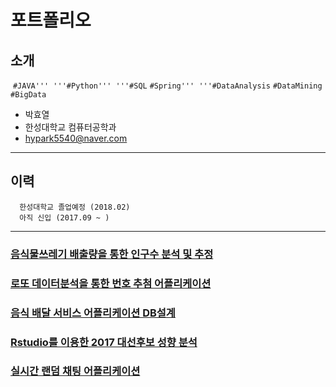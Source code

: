 # 포트폴리오


## 소개
  ```#JAVA''' '''#Python''' '''#SQL```  ```#Spring''' '''#DataAnalysis``` ```#DataMining``` ```#BigData``` 
* 박효열
* 한성대학교 컴퓨터공학과
* hypark5540@naver.com

- - -

## 이력
~~~
  한성대학교 졸업예정 (2018.02)
  아직 신입 (2017.09 ~ )
~~~

- - -

### [음식물쓰레기 배출량을 통한 인구수 분석 및 추정](https://github.com/Korbyer/JavaCrawler)


### [로또 데이터분석을 통한 번호 추첨 어플리케이션](https://github.com/Korbyer/MLModule)


### [음식 배달 서비스 어플리케이션 DB설계]()


### [Rstudio를 이용한 2017 대선후보 성향 분석](https://github.com/Korbyer/RModule_2017)

### [실시간 랜덤 채팅 어플리케이션](https://github.com/Korbyer/RandomChatting)

